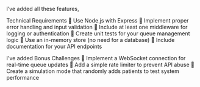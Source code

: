 I’ve added all these features, 

Technical Requirements
 Use Node.js with Express 
 Implement proper error handling and input validation
 Include at least one middleware for logging or authentication
 Create unit tests for your queue management logic
 Use an in-memory store (no need for a database)
 Include documentation for your API endpoints


I've added Bonus Challenges
 Implement a WebSocket connection for real-time queue updates
 Add a simple rate limiter to prevent API abuse
 Create a simulation mode that randomly adds patients to test system
performance



